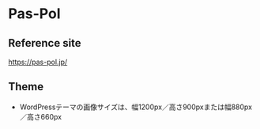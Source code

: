 # Pas-Pol 


## Reference site
https://pas-pol.jp/


## Theme
* WordPressテーマの画像サイズは、幅1200px／高さ900pxまたは幅880px／高さ660px
